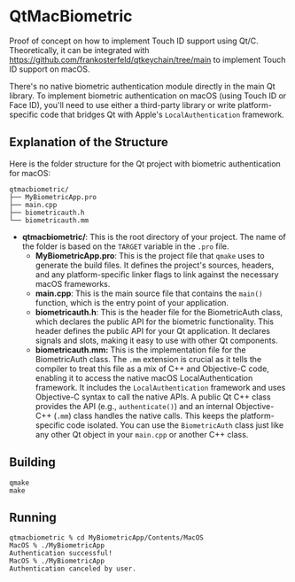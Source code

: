 # QtMacBiometric

Proof of concept on how to implement Touch ID support using Qt/C. Theoretically, it can be integrated with https://github.com/frankosterfeld/qtkeychain/tree/main to implement Touch ID support on macOS.

There's no native biometric authentication module directly in the main Qt library. To implement biometric authentication on macOS (using Touch ID or Face ID), you'll need to use either a third-party library or write platform-specific code that bridges Qt with Apple's `LocalAuthentication` framework.

## Explanation of the Structure

Here is the folder structure for the Qt project with biometric authentication for macOS:

```
qtmacbiometric/
├── MyBiometricApp.pro
├── main.cpp
├── biometricauth.h
└── biometricauth.mm
```

  * **qtmacbiometric/**: This is the root directory of your project. The name of the folder is based on the `TARGET` variable in the `.pro` file.
    * **MyBiometricApp.pro**: This is the project file that `qmake` uses to generate the build files. It defines the project's sources, headers, and any platform-specific linker flags  to link against the necessary macOS frameworks.
    * **main.cpp**: This is the main source file that contains the `main()` function, which is the entry point of your application.
    * **biometricauth.h**: This is the header file for the BiometricAuth class, which declares the public API for the biometric functionality. This header defines the public API for your Qt application. It declares signals and slots, making it easy to use with other Qt components.
    * **biometricauth.mm:** This is the implementation file for the BiometricAuth class. The `.mm` extension is crucial as it tells the compiler to treat this file as a mix of C++ and Objective-C code, enabling it to access the native macOS LocalAuthentication framework. It includes the `LocalAuthentication` framework and uses Objective-C syntax to call the native APIs. A public Qt C++ class provides the API (e.g., `authenticate()`) and an internal Objective-C++ (`.mm`) class handles the native calls. This keeps the platform-specific code isolated. You can use the `BiometricAuth` class just like any other Qt object in your `main.cpp` or another C++ class.

## Building

```
qmake
make
```

## Running

```
qtmacbiometric % cd MyBiometricApp/Contents/MacOS
MacOS % ./MyBiometricApp 
Authentication successful!
MacOS % ./MyBiometricApp
Authentication canceled by user.
```
